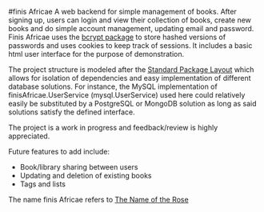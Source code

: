 #finis Africae 
A web backend for simple management of books. After signing up, users can login and view their collection of books, create new books and do simple account management, updating email and password. Finis Africae uses the [bcrypt package](https://godoc.org/golang.org/x/crypto/bcrypt) to store hashed versions of passwords and uses cookies to keep track of sessions. It includes a basic html user interface for the purpose of demonstration. 

The project structure is modeled after the [Standard Package Layout](https://medium.com/@benbjohnson/standard-package-layout-7cdbc8391fc1) which allows for isolation of dependencies and easy implementation of different database solutions. For instance, the MySQL implementation of finisAfricae.UserService (mysql.UserService) used here could relatively easily be substituted by a PostgreSQL or MongoDB solution as long as said solutions satisfy the defined interface. 

The project is a work in progress and feedback/review is highly appreciated. 

Future features to add include:
* Book/library sharing between users
* Updating and deletion of existing books
* Tags and lists 

The name finis Africae refers to [The Name of the Rose](https://en.wikipedia.org/wiki/The_Name_of_the_Rose)